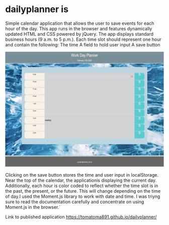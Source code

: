 # dailyplanner is

Simple calendar application that allows the user to save events for each hour of the day. This app runs in the browser and features dynamically updated HTML and CSS powered by jQuery. The app displays standard business hours (9 a.m. to 5 p.m.). Each time slot should represent one hour and contain the following:
The time
A field to hold user input
A save button

![](Dailyplanner.png)

Clicking on the save button stores the time and user input in localStorage. Near the top of the calendar, the applicationis  displaying the current day. Additionally, each hour is color coded to reflect whether the time slot is in the past, the present, or the future. This will change depending on the time of day.I used the Moment.js library to work with date and time. I was triyng sure to read the documentation carefully and concentrate on using Moment.js in the browser.`

Link to published application https://tomatoma891.github.io/dailyplanner/
